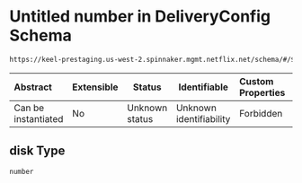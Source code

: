 # Untitled number in DeliveryConfig Schema

```txt
https://keel-prestaging.us-west-2.spinnaker.mgmt.netflix.net/schema/#/$defs/ResourcesSpec/properties/disk
```




| Abstract            | Extensible | Status         | Identifiable            | Custom Properties | Additional Properties | Access Restrictions | Defined In                                                    |
| :------------------ | ---------- | -------------- | ----------------------- | :---------------- | --------------------- | ------------------- | ------------------------------------------------------------- |
| Can be instantiated | No         | Unknown status | Unknown identifiability | Forbidden         | Allowed               | none                | [keel.schema.json\*](keel.schema.json "open original schema") |

## disk Type

`number`
